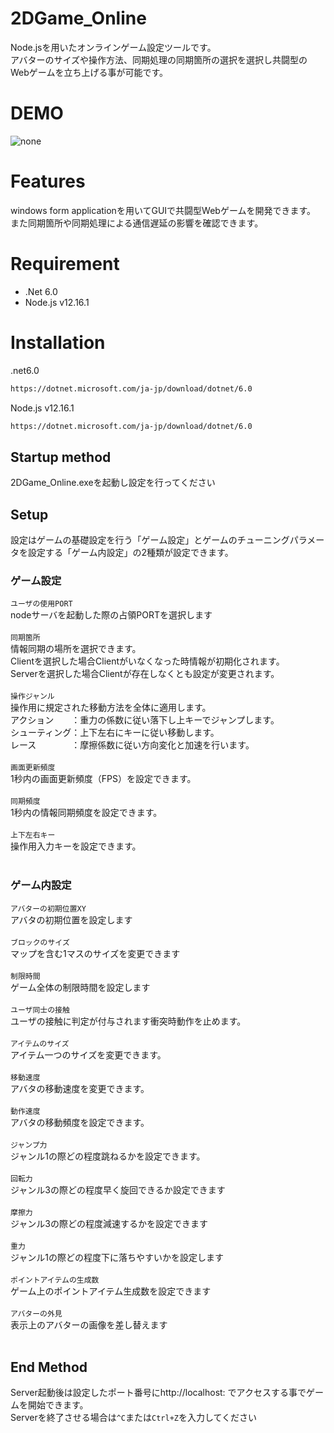 # 2DGame_Online
Node.jsを用いたオンラインゲーム設定ツールです。<br>
アバターのサイズや操作方法、同期処理の同期箇所の選択を選択し共闘型のWebゲームを立ち上げる事が可能です。<br>
# DEMO
![none](https://user-images.githubusercontent.com/88083230/163299854-4e5e4199-73db-4ade-b8cc-c8645f30f415.gif)<br>

# Features
windows form applicationを用いてGUIで共闘型Webゲームを開発できます。<br>
また同期箇所や同期処理による通信遅延の影響を確認できます。<br>
# Requirement
* .Net 6.0
* Node.js v12.16.1

# Installation
.net6.0
```bash
https://dotnet.microsoft.com/ja-jp/download/dotnet/6.0
```
Node.js v12.16.1
```bash
https://dotnet.microsoft.com/ja-jp/download/dotnet/6.0
```

## Startup method<br>
2DGame_Online.exeを起動し設定を行ってください<br>

## Setup<br>
設定はゲームの基礎設定を行う「ゲーム設定」とゲームのチューニングパラメータを設定する「ゲーム内設定」の2種類が設定できます。<br>
### ゲーム設定<br>
`ユーザの使用PORT`<br>
nodeサーバを起動した際の占領PORTを選択します<br><br>
`同期箇所`<br>
情報同期の場所を選択できます。<br>
Clientを選択した場合Clientがいなくなった時情報が初期化されます。<br>
Serverを選択した場合Clientが存在しなくとも設定が変更されます。<br><br>
`操作ジャンル`<br>
操作用に規定された移動方法を全体に適用します。<br>
アクション　　：重力の係数に従い落下し上キーでジャンプします。<br>
シューティング：上下左右にキーに従い移動します。<br>
レース　　　　：摩擦係数に従い方向変化と加速を行います。<br><br>
`画面更新頻度`<br>
1秒内の画面更新頻度（FPS）を設定できます。<br><br>
`同期頻度`<br>
1秒内の情報同期頻度を設定できます。<br><br>
`上下左右キー`<br>
操作用入力キーを設定できます。<br><br>
### ゲーム内設定<br>
`アバターの初期位置XY`<br>
アバタの初期位置を設定します<br><br>
`ブロックのサイズ`<br>
マップを含む1マスのサイズを変更できます<br><br>
`制限時間`<br>
ゲーム全体の制限時間を設定します<br><br>
`ユーザ同士の接触`<br>
ユーザの接触に判定が付与されます衝突時動作を止めます。<br><br>
`アイテムのサイズ`<br>
アイテム一つのサイズを変更できます。<br><br>
`移動速度`<br>
アバタの移動速度を変更できます。<br><br>
`動作速度`<br>
アバタの移動頻度を設定できます。<br><br>
`ジャンプ力`<br>
ジャンル1の際どの程度跳ねるかを設定できます。<br><br>
`回転力`<br>
ジャンル3の際どの程度早く旋回できるか設定できます<br><br>
`摩擦力`<br>
ジャンル3の際どの程度減速するかを設定できます<br><br>
`重力`<br>
ジャンル1の際どの程度下に落ちやすいかを設定します<br><br>
`ポイントアイテムの生成数`<br>
ゲーム上のポイントアイテム生成数を設定できます<br><br>
`アバターの外見`<br>
表示上のアバターの画像を差し替えます<br><br>

## End Method<br>
Server起動後は設定したポート番号にhttp://localhost: でアクセスする事でゲームを開始できます。<br>
Serverを終了させる場合は`^C`または`Ctrl+Z`を入力してください<br>

